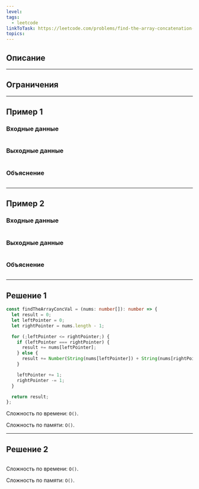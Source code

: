 ```yaml
---
level: 
tags:
  - leetcode
linkToTask: https://leetcode.com/problems/find-the-array-concatenation-value/solutions/3174246/pow-and-log/
topics:
---
```

## Описание

---
## Ограничения

---
## Пример 1

### Входные данные

```

```
### Выходные данные

```

```
### Объяснение

```

```

---
## Пример 2

### Входные данные

```

```
### Выходные данные

```

```
### Объяснение

```

```

---
## Решение 1

```typescript
const findTheArrayConcVal = (nums: number[]): number => {
  let result = 0;
  let leftPointer = 0;
  let rightPointer = nums.length - 1;

  for (;leftPointer <= rightPointer;) {
    if (leftPointer === rightPointer) {
      result += nums[leftPointer];
    } else {
      result += Number(String(nums[leftPointer]) + String(nums[rightPointer]));
    }

    leftPointer += 1;
    rightPointer -= 1;
  }

  return result;
};
```

Сложность по времени: `O()`.

Сложность по памяти: `O()`.

---
## Решение 2

```typescript

```

Сложность по времени: `O()`.

Сложность по памяти: `O()`.